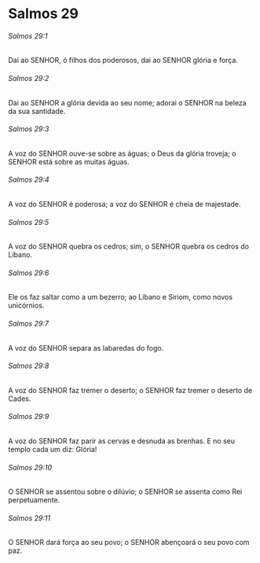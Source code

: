 # Salmos 29

###### Salmos 29:1

Dai ao SENHOR, ó filhos dos poderosos, dai ao SENHOR glória e força.

###### Salmos 29:2

Dai ao SENHOR a glória devida ao seu nome; adorai o SENHOR na beleza da sua santidade.

###### Salmos 29:3

A voz do SENHOR ouve-se sobre as águas; o Deus da glória troveja; o SENHOR está sobre as muitas águas.

###### Salmos 29:4

A voz do SENHOR é poderosa; a voz do SENHOR é cheia de majestade.

###### Salmos 29:5

A voz do SENHOR quebra os cedros; sim, o SENHOR quebra os cedros do Líbano.

###### Salmos 29:6

Ele os faz saltar como a um bezerro; ao Líbano e Siriom, como novos unicórnios.

###### Salmos 29:7

A voz do SENHOR separa as labaredas do fogo.

###### Salmos 29:8

A voz do SENHOR faz tremer o deserto; o SENHOR faz tremer o deserto de Cades.

###### Salmos 29:9

A voz do SENHOR faz parir as cervas e desnuda as brenhas. E no seu templo cada um diz: Glória!

###### Salmos 29:10

O SENHOR se assentou sobre o dilúvio; o SENHOR se assenta como Rei perpetuamente.

###### Salmos 29:11

O SENHOR dará força ao seu povo; o SENHOR abençoará o seu povo com paz.

